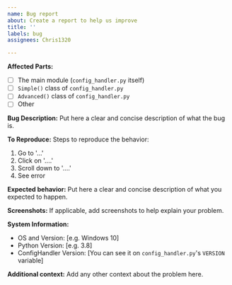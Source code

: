 ```yaml
---
name: Bug report
about: Create a report to help us improve
title: ''
labels: bug
assignees: Chris1320

---
```


**Affected Parts:**

- [ ] The main module (`config_handler.py` itself)
- [ ] `Simple()` class of `config_handler.py`
- [ ] `Advanced()` class of `config_handler.py`
- [ ] Other

**Bug Description:**
Put here a clear and concise description of what the bug is.

**To Reproduce:**
Steps to reproduce the behavior:

1. Go to '...'
2. Click on '....'
3. Scroll down to '....'
4. See error

**Expected behavior:**
Put here a clear and concise description of what you expected to happen.

**Screenshots:**
If applicable, add screenshots to help explain your problem.

**System Information:**

- OS and Version: [e.g. Windows 10]
- Python Version: [e.g. 3.8]
- ConfigHandler Version: [You can see it on `config_handler.py`'s `VERSION` variable]

**Additional context:**
Add any other context about the problem here.
